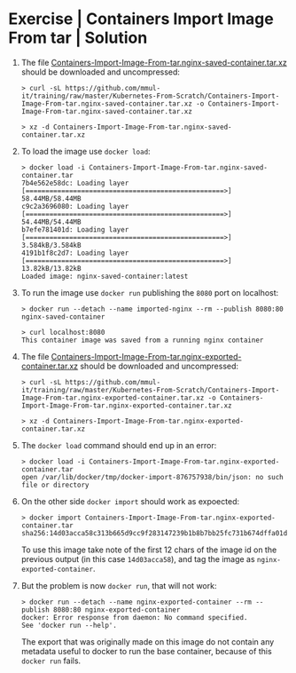 # Exercise | Containers Import Image From tar | Solution

1. The file [Containers-Import-Image-From-tar.nginx-saved-container.tar.xz](https://github.com/mmul-it/training/raw/master/Kubernetes-From-Scratch/Containers-Import-Image-From-tar.nginx-saved-container.tar.xz)
   should be downloaded and uncompressed:

   ```console
   > curl -sL https://github.com/mmul-it/training/raw/master/Kubernetes-From-Scratch/Containers-Import-Image-From-tar.nginx-saved-container.tar.xz -o Containers-Import-Image-From-tar.nginx-saved-container.tar.xz

   > xz -d Containers-Import-Image-From-tar.nginx-saved-container.tar.xz
   ```

2. To load the image use `docker load`:

   ```console
   > docker load -i Containers-Import-Image-From-tar.nginx-saved-container.tar
   7b4e562e58dc: Loading layer [==================================================>]  58.44MB/58.44MB
   c9c2a3696080: Loading layer [==================================================>]  54.44MB/54.44MB
   b7efe781401d: Loading layer [==================================================>]  3.584kB/3.584kB
   4191b1f8c2d7: Loading layer [==================================================>]  13.82kB/13.82kB
   Loaded image: nginx-saved-container:latest
   ```

3. To run the image use `docker run` publishing the `8080` port on localhost:

   ```console
   > docker run --detach --name imported-nginx --rm --publish 8080:80 nginx-saved-container

   > curl localhost:8080
   This container image was saved from a running nginx container
   ```

4. The file [Containers-Import-Image-From-tar.nginx-exported-container.tar.xz](https://github.com/mmul-it/training/raw/master/Kubernetes-From-Scratch/Containers-Import-Image-From-tar.nginx-exported-container.tar.xz)
   should be downloaded and uncompressed:

   ```console
   > curl -sL https://github.com/mmul-it/training/raw/master/Kubernetes-From-Scratch/Containers-Import-Image-From-tar.nginx-exported-container.tar.xz -o Containers-Import-Image-From-tar.nginx-exported-container.tar.xz

   > xz -d Containers-Import-Image-From-tar.nginx-exported-container.tar.xz
   ```

5. The `docker load` command should end up in an error:

   ```console
   > docker load -i Containers-Import-Image-From-tar.nginx-exported-container.tar
   open /var/lib/docker/tmp/docker-import-876757938/bin/json: no such file or directory
   ```

6. On the other side `docker import` should work as expoected:

   ```console
   > docker import Containers-Import-Image-From-tar.nginx-exported-container.tar
   sha256:14d03acca58c313b665d9cc9f283147239b1b8b7bb25fc731b674dffa01d07d8
   ```

   To use this image take note of the first 12 chars of the image id on the
   previous output (in this case `14d03acca58`), and tag the image as
   `nginx-exported-container`.

7. But the problem is now `docker run`, that will not work:

   ```console
   > docker run --detach --name nginx-exported-container --rm --publish 8080:80 nginx-exported-container
   docker: Error response from daemon: No command specified.
   See 'docker run --help'.
   ```

   The export that was originally made on this image do not contain any metadata
   useful to docker to run the base container, because of this `docker run`
   fails.
